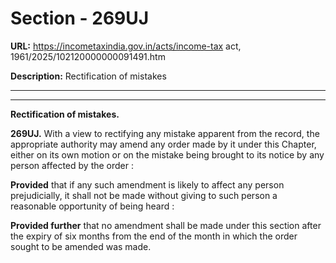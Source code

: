 # Section - 269UJ

**URL:** https://incometaxindia.gov.in/acts/income-tax act, 1961/2025/102120000000091491.htm

**Description:** Rectification of mistakes

---

****

**Rectification of mistakes.**

**269UJ.** With a view to rectifying any mistake apparent from the record, the appropriate authority may amend any order made by it under this Chapter, either on its own motion or on the mistake being brought to its notice by any person affected by the order :

**Provided** that if any such amendment is likely to affect any person prejudicially, it shall not be made without giving to such person a reasonable opportunity of being heard :

**Provided further** that no amendment shall be made under this section after the expiry of six months from the end of the month in which the order sought to be amended was made.